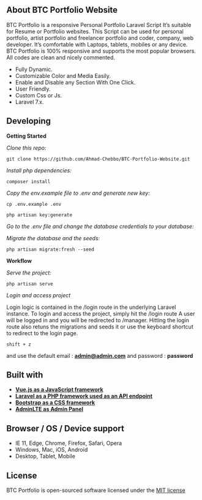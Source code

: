 ## About BTC Portfolio Website

BTC Portfolio is a responsive Personal Portfolio Laravel Script It’s suitable for Resume or Portfolio websites. This Script can be used for personal portfolio, artist portfolio and freelancer portfolio and coder, company, web developer. It’s comfortable with Laptops, tablets, mobiles or any device. BTC Portfolio is 100% responsive and supports the most popular browsers. All codes are clean and nicely commented.

-   Fully Dynamic.
-   Customizable Color and Media Easily.
-   Enable and Disable any Section With One Click.
-   User Friendly.
-   Custom Css or Js.
-   Laravel 7.x.

## Developing

**Getting Started**

*Clone this repo:*

```
git clone https://github.com/Ahmad-Chebbo/BTC-Portfolio-Website.git
```

*Install php dependencies:*

```
composer install
```

*Copy the env.example file to .env and generate new key:*

```
cp .env.example .env

php artisan key:generate
```

*Go to the .env file and change the database credentials to your database:*

*Migrate the database and the seeds:*

```
php artisan migrate:fresh --seed
```

**Workflow**

*Serve the project:*

```
php artisan serve
```

*Login and access project* 

Login logic is contained in the /login route in the underlying Laravel instance. To login and access the project, simply hit the /login route A user will be logged in and you will be redirected to /manager. Hitting the login route also retuns the migrations and seeds it or use the keyboard shortcut to redirect to the login page.

```
shift + z
```

and use the default email : **admin@admin.com** and password : **password**

## Built with

-   **[Vue.js as a JavaScript framework](https://vuejs.org/)**
-   **[Laravel as a PHP framework used as an API endpoint](https://laravel.com/)**
-   **[Bootstrap as a CSS framework](https://getbootstrap.com/)**
-   **[AdminLTE as Admin Panel](https://adminlte.io/)**

## Browser / OS / Device support

-   IE 11, Edge, Chrome, Firefox, Safari, Opera
-   Windows, Mac, iOS, Android
-   Desktop, Tablet, Mobile

## License

BTC Portfolio is open-sourced software licensed under the [MIT license](https://opensource.org/licenses/MIT)
